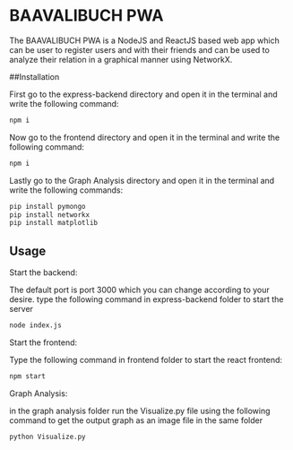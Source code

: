 # BAAVALIBUCH PWA

The BAAVALIBUCH PWA is a NodeJS and ReactJS based web app which can be user to register users and with their friends and can be used to analyze their relation in a graphical manner using NetworkX.

##Installation

First go to the express-backend directory and open it in the terminal and write the following command: 
```bash
npm i
```

Now go to the frontend directory and open it in the terminal and write the following command: 
```bash
npm i
```

Lastly go to the Graph Analysis directory and open it in the terminal and write the following commands: 
```bash
pip install pymongo
pip install networkx
pip install matplotlib
```

## Usage

Start the backend: 

The default port is port 3000 which you can change according to your desire. type the following command in express-backend folder to start the server
```bash
node index.js
```
Start the frontend:

Type the following command in frontend folder to start the react frontend:
```bash
npm start
```

Graph Analysis: 

in the graph analysis folder run the Visualize.py file using the following command to get the output graph as an image file in the same folder

```bash
python Visualize.py
```